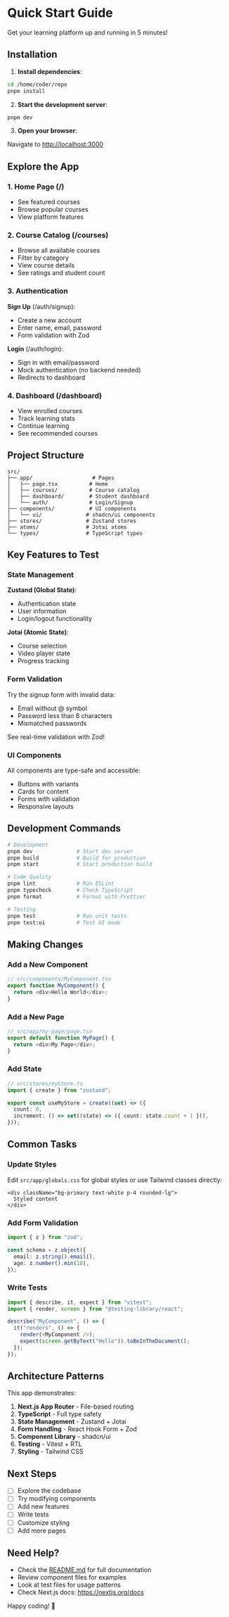 # Quick Start Guide

Get your learning platform up and running in 5 minutes!

## Installation

1. **Install dependencies**:

```bash
cd /home/coder/repo
pnpm install
```

2. **Start the development server**:

```bash
pnpm dev
```

3. **Open your browser**:

Navigate to [http://localhost:3000](http://localhost:3000)

## Explore the App

### 1. Home Page (/)

- See featured courses
- Browse popular courses
- View platform features

### 2. Course Catalog (/courses)

- Browse all available courses
- Filter by category
- View course details
- See ratings and student count

### 3. Authentication

**Sign Up** (/auth/signup):
- Create a new account
- Enter name, email, password
- Form validation with Zod

**Login** (/auth/login):
- Sign in with email/password
- Mock authentication (no backend needed)
- Redirects to dashboard

### 4. Dashboard (/dashboard)

- View enrolled courses
- Track learning stats
- Continue learning
- See recommended courses

## Project Structure

```
src/
├── app/                   # Pages
│   ├── page.tsx          # Home
│   ├── courses/          # Course catalog
│   ├── dashboard/        # Student dashboard
│   └── auth/             # Login/Signup
├── components/           # UI components
│   └── ui/              # shadcn/ui components
├── stores/              # Zustand stores
├── atoms/               # Jotai atoms
└── types/               # TypeScript types
```

## Key Features to Test

### State Management

**Zustand (Global State)**:
- Authentication state
- User information
- Login/logout functionality

**Jotai (Atomic State)**:
- Course selection
- Video player state
- Progress tracking

### Form Validation

Try the signup form with invalid data:
- Email without @ symbol
- Password less than 8 characters
- Mismatched passwords

See real-time validation with Zod!

### UI Components

All components are type-safe and accessible:
- Buttons with variants
- Cards for content
- Forms with validation
- Responsive layouts

## Development Commands

```bash
# Development
pnpm dev              # Start dev server
pnpm build            # Build for production
pnpm start            # Start production build

# Code Quality
pnpm lint             # Run ESLint
pnpm typecheck        # Check TypeScript
pnpm format           # Format with Prettier

# Testing
pnpm test             # Run unit tests
pnpm test:ui          # Test UI mode
```

## Making Changes

### Add a New Component

```typescript
// src/components/MyComponent.tsx
export function MyComponent() {
  return <div>Hello World</div>;
}
```

### Add a New Page

```typescript
// src/app/my-page/page.tsx
export default function MyPage() {
  return <div>My Page</div>;
}
```

### Add State

```typescript
// src/stores/myStore.ts
import { create } from "zustand";

export const useMyStore = create((set) => ({
  count: 0,
  increment: () => set((state) => ({ count: state.count + 1 })),
}));
```

## Common Tasks

### Update Styles

Edit `src/app/globals.css` for global styles or use Tailwind classes directly:

```tsx
<div className="bg-primary text-white p-4 rounded-lg">
  Styled content
</div>
```

### Add Form Validation

```typescript
import { z } from "zod";

const schema = z.object({
  email: z.string().email(),
  age: z.number().min(18),
});
```

### Write Tests

```typescript
import { describe, it, expect } from "vitest";
import { render, screen } from "@testing-library/react";

describe("MyComponent", () => {
  it("renders", () => {
    render(<MyComponent />);
    expect(screen.getByText("Hello")).toBeInTheDocument();
  });
});
```

## Architecture Patterns

This app demonstrates:

1. **Next.js App Router** - File-based routing
2. **TypeScript** - Full type safety
3. **State Management** - Zustand + Jotai
4. **Form Handling** - React Hook Form + Zod
5. **Component Library** - shadcn/ui
6. **Testing** - Vitest + RTL
7. **Styling** - Tailwind CSS

## Next Steps

- [ ] Explore the codebase
- [ ] Try modifying components
- [ ] Add new features
- [ ] Write tests
- [ ] Customize styling
- [ ] Add more pages

## Need Help?

- Check the [README.md](./README.md) for full documentation
- Review component files for examples
- Look at test files for usage patterns
- Check Next.js docs: https://nextjs.org/docs

Happy coding! 🚀
